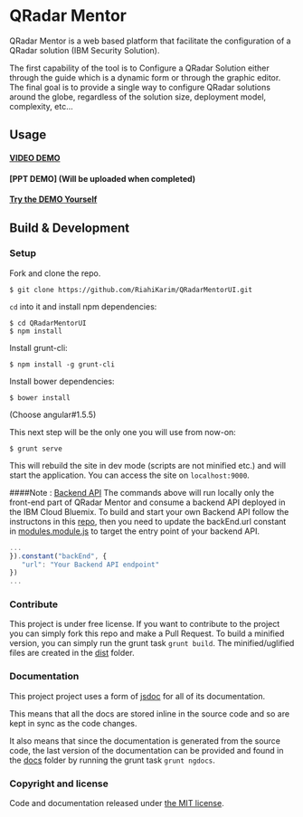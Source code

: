 # QRadar Mentor
QRadar Mentor is a web based platform that facilitate the configuration of a QRadar solution (IBM Security Solution).

The first capability of the tool is to Configure a QRadar Solution either through the guide which is a dynamic form or through the graphic editor. The final goal is to provide a single way to configure QRadar solutions around the globe, regardless of the solution size, deployment model, complexity, etc...

## Usage
#### [VIDEO DEMO](https://youtu.be/J0trXfhPM6k)
#### [PPT DEMO] (Will be uploaded when completed)
#### [Try the DEMO Yourself](http://qradarmentor.mybluemix.net/)


## Build & Development
### Setup

Fork and clone the repo. 
```shell
$ git clone https://github.com/RiahiKarim/QRadarMentorUI.git
```

`cd` into it and install npm dependencies:

```shell
$ cd QRadarMentorUI
$ npm install
```

Install grunt-cli:

```shell
$ npm install -g grunt-cli
```
Install bower dependencies:

```shell
$ bower install
```
(Choose angular#1.5.5)

This next step will be the only one you will use from now-on:

```shell
$ grunt serve
```

This will rebuild the site in dev mode (scripts are not minified etc.) and will start the application. You can access the site on `localhost:9000`.

####Note : [Backend API](https://github.com/RiahiKarim/QRadarMentor.API)
The commands above will run locally only the front-end part of QRadar Mentor and consume a backend API deployed in the IBM Cloud Bluemix.
To build and start your own Backend API follow the instructons in this [repo](https://github.com/RiahiKarim/QRadarMentor.API), then you need to update the backEnd.url constant in [modules.module.js](https://github.com/RiahiKarim/QRadarMentorUI/blob/master/app/modules/app.module.js) to target the entry point of your backend API.
```javascript
...
}).constant("backEnd", {
   "url": "Your Backend API endpoint"
})
...
```

### Contribute
This project is under free license. If you want to contribute to the project you can simply fork this repo and make a Pull Request. To build a minified version, you can simply run the grunt task `grunt build`. The minified/uglified files are created in the [dist](https://github.com/RiahiKarim/QRadarMentorUI/tree/master/dist) folder.

### Documentation
This project project uses a form of [jsdoc](http://usejsdoc.org/) for all of its documentation.

This means that all the docs are stored inline in the source code and so are kept in sync as the code changes.

It also means that since the documentation is generated from the source code, the last version of the documentation can be provided and found in the [docs](https://github.com/RiahiKarim/QRadarMentorUI/tree/master/docs) folder by running the grunt task `grunt ngdocs`.

### Copyright and license
Code and documentation released under [the MIT license](https://github.com/RiahiKarim/QRadarMentorUI/blob/master/LICENCE).
